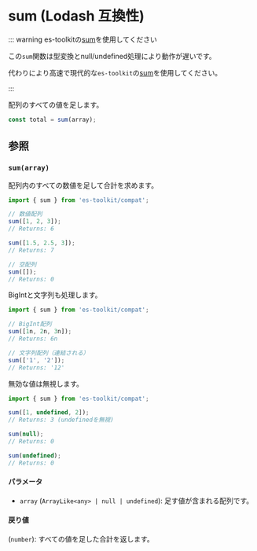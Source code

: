# sum (Lodash 互換性)

::: warning es-toolkitの[sum](../../math/sum.md)を使用してください

この`sum`関数は型変換とnull/undefined処理により動作が遅いです。

代わりにより高速で現代的な`es-toolkit`の[sum](../../math/sum.md)を使用してください。

:::

配列のすべての値を足します。

```typescript
const total = sum(array);
```

## 参照

### `sum(array)`

配列内のすべての数値を足して合計を求めます。

```typescript
import { sum } from 'es-toolkit/compat';

// 数値配列
sum([1, 2, 3]);
// Returns: 6

sum([1.5, 2.5, 3]);
// Returns: 7

// 空配列
sum([]);
// Returns: 0
```

BigIntと文字列も処理します。

```typescript
import { sum } from 'es-toolkit/compat';

// BigInt配列
sum([1n, 2n, 3n]);
// Returns: 6n

// 文字列配列（連結される）
sum(['1', '2']);
// Returns: '12'
```

無効な値は無視します。

```typescript
import { sum } from 'es-toolkit/compat';

sum([1, undefined, 2]);
// Returns: 3 (undefinedを無視)

sum(null);
// Returns: 0

sum(undefined);
// Returns: 0
```

#### パラメータ

- `array` (`ArrayLike<any> | null | undefined`): 足す値が含まれる配列です。

#### 戻り値

(`number`): すべての値を足した合計を返します。